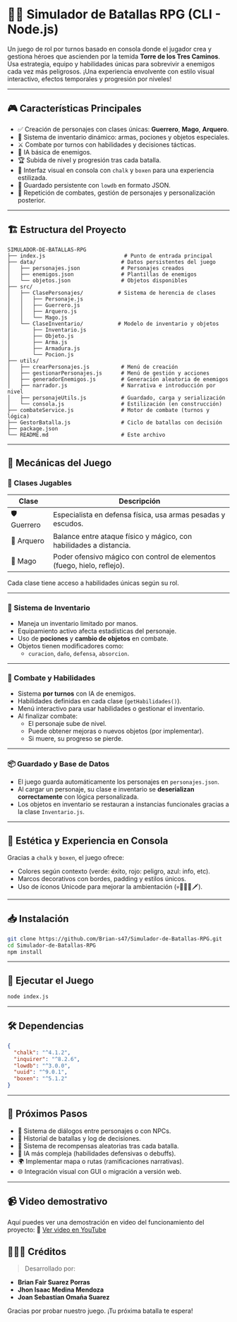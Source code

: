 # 🧙‍♂️ Simulador de Batallas RPG (CLI - Node.js)

Un juego de rol por turnos basado en consola donde el jugador crea y gestiona héroes que ascienden por la temida **Torre de los Tres Caminos**. Usa estrategia, equipo y habilidades únicas para sobrevivir a enemigos cada vez más peligrosos. ¡Una experiencia envolvente con estilo visual interactivo, efectos temporales y progresión por niveles!

---

## 🎮 Características Principales

- ✅ Creación de personajes con clases únicas: **Guerrero**, **Mago**, **Arquero**.
- 🧩 Sistema de inventario dinámico: armas, pociones y objetos especiales.
- ⚔️ Combate por turnos con habilidades y decisiones tácticas.
- 🧠 IA básica de enemigos.
- 🏆 Subida de nivel y progresión tras cada batalla.
- 🌈 Interfaz visual en consola con `chalk` y `boxen` para una experiencia estilizada.
- 💾 Guardado persistente con `lowdb` en formato JSON.
- 🔁 Repetición de combates, gestión de personajes y personalización posterior.

---

## 🏗️ Estructura del Proyecto

```
SIMULADOR-DE-BATALLAS-RPG
├── index.js                         # Punto de entrada principal
├── data/                           # Datos persistentes del juego
│   ├── personajes.json             # Personajes creados
│   ├── enemigos.json               # Plantillas de enemigos
│   └── objetos.json                # Objetos disponibles
├── src/
│   ├── ClasePersonajes/           # Sistema de herencia de clases
│   │   ├── Personaje.js
│   │   ├── Guerrero.js
│   │   ├── Arquero.js
│   │   └── Mago.js
│   └── ClaseInventario/           # Modelo de inventario y objetos
│       ├── Inventario.js
│       ├── Objeto.js
│       ├── Arma.js
│       ├── Armadura.js
│       └── Pocion.js
├── utils/
│   ├── crearPersonajes.js          # Menú de creación
│   ├── gestionarPersonajes.js      # Menú de gestión y acciones
│   ├── generadorEnemigos.js        # Generación aleatoria de enemigos
│   ├── narrador.js                 # Narrativa e introducción por nivel
│   ├── personajeUtils.js           # Guardado, carga y serialización
│   └── consola.js                  # Estilización (en construcción)
├── combateService.js               # Motor de combate (turnos y lógica)
├── GestorBatalla.js                # Ciclo de batallas con decisión
├── package.json
└── README.md                       # Este archivo
```

---

## 🧠 Mecánicas del Juego

### 👤 Clases Jugables

| Clase     | Descripción                                                                 |
|-----------|-----------------------------------------------------------------------------|
| 🛡️ Guerrero | Especialista en defensa física, usa armas pesadas y escudos.              |
| 🏹 Arquero   | Balance entre ataque físico y mágico, con habilidades a distancia.        |
| 🔮 Mago      | Poder ofensivo mágico con control de elementos (fuego, hielo, reflejo).   |

Cada clase tiene acceso a habilidades únicas según su rol.

---

### 🧰 Sistema de Inventario

- Maneja un inventario limitado por manos.
- Equipamiento activo afecta estadísticas del personaje.
- Uso de **pociones** y **cambio de objetos** en combate.
- Objetos tienen modificadores como:
  - `curacion`, `daño`, `defensa`, `absorcion`.

---

### 🧙 Combate y Habilidades

- Sistema **por turnos** con IA de enemigos.
- Habilidades definidas en cada clase (`getHabilidades()`).
- Menú interactivo para usar habilidades o gestionar el inventario.
- Al finalizar combate:
  - El personaje sube de nivel.
  - Puede obtener mejoras o nuevos objetos (por implementar).
  - Si muere, su progreso se pierde.

---

### 📦 Guardado y Base de Datos

- El juego guarda automáticamente los personajes en `personajes.json`.
- Al cargar un personaje, su clase e inventario se **deserializan correctamente** con lógica personalizada.
- Los objetos en inventario se restauran a instancias funcionales gracias a la clase `Inventario.js`.

---

## 📜 Estética y Experiencia en Consola

Gracias a `chalk` y `boxen`, el juego ofrece:

- Colores según contexto (verde: éxito, rojo: peligro, azul: info, etc).
- Marcos decorativos con bordes, padding y estilos únicos.
- Uso de íconos Unicode para mejorar la ambientación (💀🧙‍♂️🎒🗡️).

---

## 📥 Instalación

```bash
git clone https://github.com/Brian-s47/Simulador-de-Batallas-RPG.git
cd Simulador-de-Batallas-RPG
npm install
```

---

## 🚀 Ejecutar el Juego

```bash
node index.js
```

---

## 🛠️ Dependencias

```json
{
  "chalk": "^4.1.2",
  "inquirer": "^8.2.6",
  "lowdb": "^3.0.0",
  "uuid": "^9.0.1",
  "boxen": "^5.1.2"
}
```

---

## 🧪 Próximos Pasos

- 💬 Sistema de diálogos entre personajes o con NPCs.
- 💾 Historial de batallas y log de decisiones.
- 🎁 Sistema de recompensas aleatorias tras cada batalla.
- 🧠 IA más compleja (habilidades defensivas o debuffs).
- 🌍 Implementar mapa o rutas (ramificaciones narrativas).
- 🌐 Integración visual con GUI o migración a versión web.

---

## 📹 Video demostrativo

Aquí puedes ver una demostración en video del funcionamiento del proyecto:
🔗 [Ver video en YouTube](https://youtu.be/qQ-Unb2XakM)  


## 🧑‍🤝‍🧑 Créditos

> Desarrollado por:

- **Brian Fair Suarez Porras**
- **Jhon Isaac Medina Mendoza**
- **Joan Sebastian Omaña Suarez**

Gracias por probar nuestro juego. ¡Tu próxima batalla te espera!

